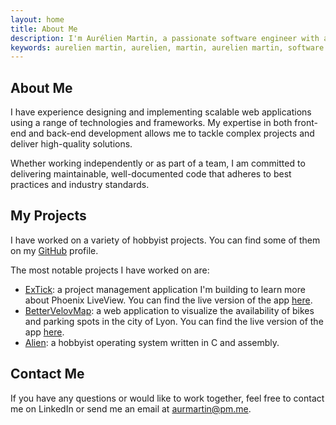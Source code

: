```yaml
---
layout: home
title: About Me
description: I'm Aurélien Martin, a passionate software engineer with a focus on fullstack web development.
keywords: aurelien martin, aurelien, martin, aurelien martin, software engineer, software developer, fullstack developer, fullstack web developer, web developer, web engineer, react developer, react engineer, nodejs developer, nodejs engineer, javascript developer, javascript engineer, typescript developer, typescript engineer, postgresql developer, postgresql engineer, reactjs developer, reactjs engineer, nodejs developer, nodejs engineer, javascript developer, javascript engineer, typescript developer, typescript engineer, postgresql developer, postgresql engineer
---
```


## About Me

I have experience designing and implementing scalable web applications using a range of technologies and frameworks. My expertise in both front-end and back-end development allows me to tackle complex projects and deliver high-quality solutions.

Whether working independently or as part of a team, I am committed to delivering maintainable, well-documented code that adheres to best practices and industry standards.

## My Projects

I have worked on a variety of hobbyist projects. You can find some of them on my [GitHub](https://github.com/aurmartin) profile.

The most notable projects I have worked on are:
- [ExTick](https://github.com/aurmartin/extick): a project management application I'm building to learn more about Phoenix LiveView. You can find the live version of the app [here](https://extick.aurmartin.fr/).
- [BetterVelovMap](https://github.com/aurmartin/bettervelov): a web application to visualize the availability of bikes and parking spots in the city of Lyon. You can find the live version of the app [here](https://velov.aurmartin.fr/).
- [Alien](https://github.com/aurmartin/Alien): a hobbyist operating system written in C and assembly.

## Contact Me

If you have any questions or would like to work together, feel free to contact me on LinkedIn or send me an email at [aurmartin@pm.me](mailto:aurmartin@pm.me).
